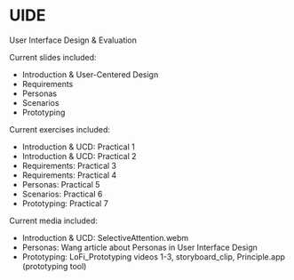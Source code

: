 # UIDE
User Interface Design &amp; Evaluation

Current slides included: 

+ Introduction & User-Centered Design
+ Requirements
+ Personas
+ Scenarios
+ Prototyping

Current exercises included: 

+ Introduction & UCD: Practical 1
+ Introduction & UCD: Practical 2
+ Requirements: Practical 3
+ Requirements: Practical 4
+ Personas: Practical 5
+ Scenarios: Practical 6
+ Prototyping: Practical 7

Current media included: 

+ Introduction & UCD: SelectiveAttention.webm
+ Personas: Wang article about Personas in User Interface Design
+ Prototyping: LoFi_Prototyping videos 1-3, storyboard_clip, Principle.app (prototyping tool)
